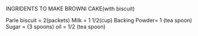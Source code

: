 INGRIDENTS TO MAKE BROWNI CAKE(with biscuit)

Parle biscuit = 2(packets)
Milk          = 1 1/2(cup)
Backing Powder= 1 (tea spoon)
Sugar         = (3 spoons)
oil           = 1/2 (tea spoon)